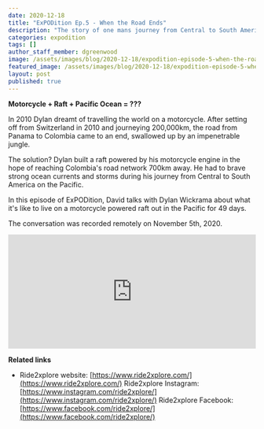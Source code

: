 ```yaml
---
date: 2020-12-18
title: "ExPODition Ep.5 - When the Road Ends"
description: "The story of one mans journey from Central to South America on the Pacific on a raft, powered by a motorcycle."
categories: expodition
tags: []
author_staff_member: dgreenwood
image: /assets/images/blog/2020-12-18/expodition-episode-5-when-the-road-ends-video-meta.jpg
featured_image: /assets/images/blog/2020-12-18/expodition-episode-5-when-the-road-ends-video-sm.jpg
layout: post
published: true
---
```


**Motorcycle + Raft + Pacific Ocean = ???**

In 2010 Dylan dreamt of travelling the world on a motorcycle. After setting off from Switzerland in 2010 and journeying 200,000km, the road from Panama to Colombia came to an end, swallowed up by an impenetrable jungle.

The solution? Dylan built a raft powered by his motorcycle engine in the hope of reaching Colombia's road network 700km away. He had to brave strong ocean currents and storms during his journey from Central to South America on the Pacific.

In this episode of ExPODition, David talks with Dylan Wickrama about what it's like to live on a motorcycle powered raft out in the Pacific for 49 days.

The conversation was recorded remotely on November 5th, 2020.

<iframe src="https://open.spotify.com/embed-podcast/episode/2NaZ5ffYnrlfzfnN6RjfCA" width="100%" height="232" frameborder="0" allowtransparency="true" allow="encrypted-media"></iframe>

**Related links**

* Ride2xplore website: [https://www.ride2xplore.com/](https://www.ride2xplore.com/)
Ride2xplore Instagram: [https://www.instagram.com/ride2xplore/](https://www.instagram.com/ride2xplore/)
Ride2xplore Facebook: [https://www.facebook.com/ride2xplore/](https://www.facebook.com/ride2xplore/)